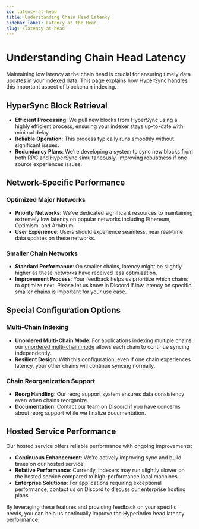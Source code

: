 ```yaml
---
id: latency-at-head
title: Understanding Chain Head Latency
sidebar_label: Latency at the Head
slug: /latency-at-head
---
```


# Understanding Chain Head Latency

Maintaining low latency at the chain head is crucial for ensuring timely data updates in your indexed data. This page explains how HyperSync handles this important aspect of blockchain indexing.

## HyperSync Block Retrieval

- **Efficient Processing**: We pull new blocks from HyperSync using a highly efficient process, ensuring your indexer stays up-to-date with minimal delay.
- **Reliable Operation**: This process typically runs smoothly without significant issues.
- **Redundancy Plans**: We're developing a system to sync new blocks from both RPC and HyperSync simultaneously, improving robustness if one source experiences issues.

## Network-Specific Performance

### Optimized Major Networks

- **Priority Networks**: We've dedicated significant resources to maintaining extremely low latency on popular networks including Ethereum, Optimism, and Arbitrum.
- **User Experience**: Users should experience seamless, near real-time data updates on these networks.

### Smaller Chain Networks

- **Standard Performance**: On smaller chains, latency might be slightly higher as these networks have received less optimization.
- **Improvement Process**: Your feedback helps us prioritize which chains to optimize next. Please let us know in Discord if low latency on specific smaller chains is important for your use case.

## Special Configuration Options

### Multi-Chain Indexing

- **Unordered Multi-Chain Mode**: For applications indexing multiple chains, our [unordered multi-chain mode](./multichain-indexing#unordered-multichain-mode) allows each chain to continue syncing independently.
- **Resilient Design**: With this configuration, even if one chain experiences latency, your other chains will continue syncing normally.

### Chain Reorganization Support

- **Reorg Handling**: Our reorg support system ensures data consistency even when chains reorganize.
- **Documentation**: Contact our team on Discord if you have concerns about reorg support while we finalize documentation.

## Hosted Service Performance

Our hosted service offers reliable performance with ongoing improvements:

- **Continuous Enhancement**: We're actively improving sync and build times on our hosted service.
- **Relative Performance**: Currently, indexers may run slightly slower on the hosted service compared to high-performance local machines.
- **Enterprise Solutions**: For applications requiring exceptional performance, contact us on Discord to discuss our enterprise hosting plans.

By leveraging these features and providing feedback on your specific needs, you can help us continually improve the HyperIndex head latency performance.
